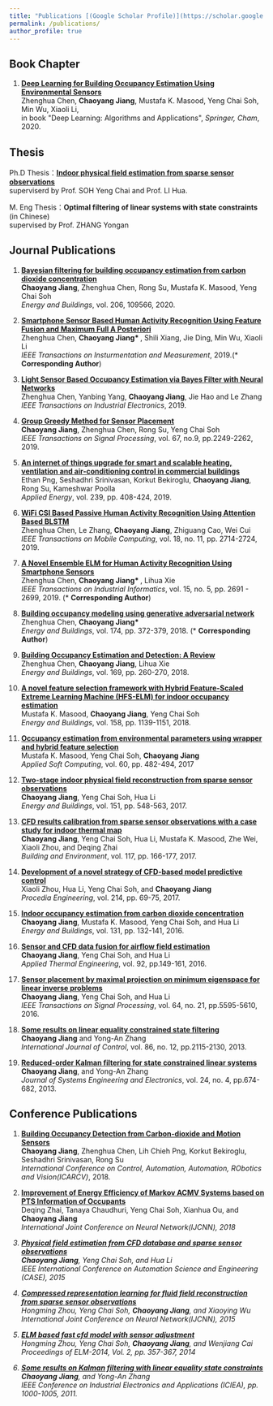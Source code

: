```yaml
---
title: "Publications [(Google Scholar Profile)](https://scholar.google.com/citations?hl=en&user=0-T9nE0AAAAJ)"
permalink: /publications/
author_profile: true
---
```


## Book Chapter
1. <b>[Deep Learning for Building Occupancy Estimation Using Environmental Sensors](https://link.springer.com/chapter/10.1007/978-3-030-31760-7_11)</b> <br> 
Zhenghua Chen, <b>Chaoyang Jiang</b>, Mustafa K. Masood, Yeng Chai Soh, Min Wu, Xiaoli Li,<br> in book
"Deep Learning: Algorithms and Applications", <i>Springer, Cham</i>, 2020.

## Thesis
Ph.D Thesis：<b>[Indoor physical field estimation from sparse sensor observations](https://repository.ntu.edu.sg/handle/10356/72572)</b><br>
                superviserd by Prof. SOH Yeng Chai and Prof. LI Hua.

M. Eng Thesis：<b>Optimal filtering of linear systems with state constraints</b> (in Chinese)<br>
                  supervised by Prof. ZHANG Yongan
  
## Journal Publications
1. <b>[Bayesian filtering for building occupancy estimation from carbon dioxide concentration](https://www.sciencedirect.com/science/article/pii/S0378778819312721)</b> <br>
<b>Chaoyang Jiang</b>, Zhenghua Chen, Rong Su,  Mustafa K. Masood, Yeng Chai Soh<br>
<i>Energy and Buildings</i>, vol. 206, 109566, 2020.


1. <b>[Smartphone Sensor Based Human Activity Recognition Using Feature Fusion and Maximum Full A Posteriori](https://ieeexplore.ieee.org/document/8856227)</b> <br>
Zhenghua Chen, <b>Chaoyang Jiang* </b>, Shili Xiang, Jie Ding, Min Wu, Xiaoli Li<br>
<i>IEEE Transactions on Insturmentation and Measurement</i>, 2019.(* <b>Corresponding Author</b>)


1. <b>[Light Sensor Based Occupancy Estimation via Bayes Filter with Neural Networks](https://ieeexplore.ieee.org/document/8798996)</b> <br> 
Zhenghua Chen, Yanbing Yang, <b>Chaoyang Jiang</b>, Jie Hao and Le Zhang<br>
<i>IEEE Transactions on Industrial Electronics</i>, 2019.


1. <b>[Group Greedy Method for Sensor Placement](https://ieeexplore.ieee.org/abstract/document/8658116)</b> <br> 
<b>Chaoyang Jiang</b>, Zhenghua Chen, Rong Su, Yeng Chai Soh<br>
<i>IEEE Transactions on Signal Processing</i>, vol. 67, no.9, pp.2249-2262, 2019.

1. <b>[An internet of things upgrade for smart and scalable heating, ventilation and air-conditioning control in commercial buildings](https://www.sciencedirect.com/science/article/pii/S0306261919302582)</b> <br> 
Ethan Png, Seshadhri Srinivasan, Korkut Bekiroglu, <b>Chaoyang Jiang</b>, Rong Su, Kameshwar Poolla<br>
<i>Applied Energy</i>, vol. 239, pp. 408-424, 2019.

1. <b>[WiFi CSI Based Passive Human Activity Recognition Using Attention Based BLSTM](https://ieeexplore.ieee.org/abstract/document/8514811)</b> <br> 
Zhenghua Chen, Le Zhang, <b>Chaoyang Jiang</b>, Zhiguang Cao, Wei Cui<br>
<i>IEEE Transactions on Mobile Computing</i>, vol. 18, no. 11, pp. 2714-2724, 2019. 

1. <b>[A Novel Ensemble ELM for Human Activity Recognition Using Smartphone Sensors](https://ieeexplore.ieee.org/abstract/document/8462779)</b> <br> 
Zhenghua Chen, <b>Chaoyang Jiang* </b>, Lihua Xie<br>
<i>IEEE Transactions on Industrial Informatics</i>, vol. 15, no. 5, pp. 2691 - 2699, 2019. (* <b>Corresponding Author</b>)


1. <b>[Building occupancy modeling using generative adversarial network](https://www.sciencedirect.com/science/article/pii/S0378778818310831)</b> <br> 
Zhenghua Chen, <b>Chaoyang Jiang* </b><br>
<i>Energy and Buildings</i>, vol. 174, pp. 372-379, 2018. (* <b>Corresponding Author</b>)

1. <b>[Building Occupancy Estimation and Detection: A Review](https://www.sciencedirect.com/science/article/pii/S0378778818301506)</b> <br> 
Zhenghua Chen, <b>Chaoyang Jiang</b>, Lihua Xie<br>
<i>Energy and Buildings</i>, vol. 169, pp. 260-270, 2018.

1. <b>[A novel feature selection framework with Hybrid Feature-Scaled Extreme Learning Machine (HFS-ELM) for indoor occupancy estimation](https://www.sciencedirect.com/science/article/pii/S0378778817300798)</b> <br> 
Mustafa K. Masood, <b>Chaoyang Jiang</b>, Yeng Chai Soh<br>
<i>Energy and Buildings</i>, vol. 158, pp. 1139-1151, 2018.

1. <b>[Occupancy estimation from environmental parameters using wrapper and hybrid feature selection](https://www.sciencedirect.com/science/article/pii/S1568494617304040)</b> <br> 
Mustafa K. Masood,  Yeng Chai Soh, <b>Chaoyang Jiang</b> <br>
<i>Applied Soft Computing</i>, vol. 60, pp. 482-494, 2017

1. <b>[Two-stage indoor physical field reconstruction from sparse sensor observations](https://www.sciencedirect.com/science/article/pii/S0378778817311507)</b> <br> 
<b>Chaoyang Jiang</b>, Yeng Chai Soh, Hua Li<br>
<i>Energy and Buildings</i>, vol. 151, pp. 548-563, 2017.

1. <b>[CFD results calibration from sparse sensor observations with a case study for indoor thermal map](https://www.sciencedirect.com/science/article/pii/S0360132317300677)</b> <br> 
<b>Chaoyang Jiang</b>, Yeng Chai Soh, Hua Li, Mustafa K. Masood, Zhe Wei, Xiaoli Zhou, and Deqing Zhai<br>
<i>Building and Environment</i>, vol. 117, pp. 166-177, 2017.

1. <b>[Development of a novel strategy of CFD-based model predictive control](https://www.sciencedirect.com/science/article/pii/S1877705817333660)</b> <br> 
Xiaoli Zhou, Hua Li, Yeng Chai Soh, and <b>Chaoyang Jiang</b><br>
<i>Procedia Engineering</i>, vol. 214, pp. 69-75, 2017.

1. <b>[Indoor occupancy estimation from carbon dioxide concentration](https://www.sciencedirect.com/science/article/pii/S0378778816308027)</b> <br> 
<b>Chaoyang Jiang</b>, Mustafa K. Masood, Yeng Chai Soh, and Hua Li<br>
<i>Energy and Buildings</i>, vol. 131, pp. 132-141, 2016.

1. <b>[Sensor and CFD data fusion for airflow field estimation](https://www.sciencedirect.com/science/article/pii/S1359431115010030)</b> <br> 
<b>Chaoyang Jiang</b>, Yeng Chai Soh, and Hua Li<br>
<i>Applied Thermal Engineering</i>, vol. 92, pp.149-161, 2016.

1. <b>[Sensor placement by maximal projection on minimum eigenspace for linear inverse problems](https://ieeexplore.ieee.org/abstract/document/7480383)</b> <br> 
<b>Chaoyang Jiang</b>, Yeng Chai Soh, and Hua Li<br>
<i>IEEE Transactions on Signal Processing</i>, vol. 64, no. 21, pp.5595-5610, 2016.

1. <b>[Some results on linear equality constrained state filtering](https://www.tandfonline.com/doi/full/10.1080/00207179.2013.801565)</b> <br> 
<b>Chaoyang Jiang</b> and Yong-An Zhang<br>
<i>International Journal of Control</i>, vol. 86, no. 12, pp.2115-2130, 2013.

1. <b>[Reduced-order Kalman filtering for state constrained linear systems](https://www.researchgate.net/publication/260650962_Reduced-order_Kalman_filtering_for_state_constrained_linear_systems)</b> <br> 
<b>Chaoyang Jiang</b>, and Yong-An Zhang<br>
<i>Journal of Systems Engineering and Electronics</i>, vol. 24, no. 4, pp.674-682, 2013.

## Conference Publications

1. <b>[Building Occupancy Detection from Carbon-dioxide and Motion Sensors](https://ieeexplore.ieee.org/abstract/document/8581229)</b><br>
<b>Chaoyang Jiang</b>, Zhenghua Chen, Lih Chieh Png, Korkut Bekiroglu, Seshadhri Srinivasan, Rong Su<br>
<i>International Conference on Control, Automation, Automation, RObotics and Vision(ICARCV)</i>, 2018.

1. <b>[Improvement of Energy Efficiency of Markov ACMV Systems based on PTS Information of Occupants](https://ieeexplore.ieee.org/abstract/document/8489214/)</b><br>
Deqing Zhai, Tanaya Chaudhuri, Yeng Chai Soh, Xianhua Ou, and <b>Chaoyang Jiang</b><br>
<i> International Joint Conference on Neural Network(IJCNN), 2018

1. <b>[Physical field estimation from CFD database and sparse sensor observations](https://ieeexplore.ieee.org/abstract/document/7294277/)</b><br>
<b>Chaoyang Jiang</b>, Yeng Chai Soh, and Hua Li<br>
<i>IEEE International Conference on Automation Science and Engineering (CASE)</i>, 2015

1. <b>[Compressed representation learning for fluid field reconstruction from sparse sensor observations](https://ieeexplore.ieee.org/abstract/document/7280519/)</b><br>
Hongming Zhou, Yeng Chai Soh, <b>Chaoyang Jiang</b>, and Xiaoying Wu<br>
<i> International Joint Conference on Neural Network(IJCNN)<i>, 2015

1. <b>[ELM based fast cfd model with sensor adjustment](https://link.springer.com/chapter/10.1007/978-3-319-14066-7_34)</b><br>
Hongming Zhou, Yeng Chai Soh, <b>Chaoyang Jiang</b>, and Wenjiang Cai<br>
<i> Proceedings of ELM-2014<i>, Vol. 2, pp. 357-367, 2014

1. <b>[Some results on Kalman filtering with linear equality state constraints](https://ieeexplore.ieee.org/abstract/document/5975734/)</b><br>
<b>Chaoyang Jiang</b>, and Yong-An Zhang<br>
<i> IEEE Conference on Industrial Electronics and Applications (ICIEA),</i> pp. 1000-1005, 2011.

